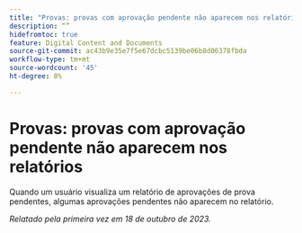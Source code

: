 ```yaml
---
title: "Provas: provas com aprovação pendente não aparecem nos relatórios"
description: “”
hidefromtoc: true
feature: Digital Content and Documents
source-git-commit: ac43b9e35e7f5e67dcbc5139be06b8d06378fbda
workflow-type: tm+mt
source-wordcount: '45'
ht-degree: 8%

---
```



# Provas: provas com aprovação pendente não aparecem nos relatórios

<!--WF and WFP-->

Quando um usuário visualiza um relatório de aprovações de prova pendentes, algumas aprovações pendentes não aparecem no relatório.

_Relatado pela primeira vez em 18 de outubro de 2023._
